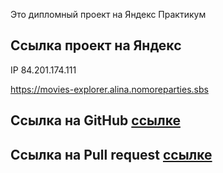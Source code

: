 
Это дипломный проект на Яндекс Практикум

## Ссылка проект на Яндекс

IP 84.201.174.111

https://movies-explorer.alina.nomoreparties.sbs

## Ссылка на GitHub [ссылке](https://github.com/Alina777ps/diploma/tree/level-3)

## Ссылка на Pull request [ссылке](https://github.com/Alina777ps/diploma/pull/1)

